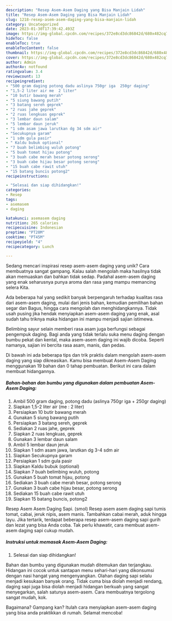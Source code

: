```yaml
---
description: "Resep Asem-Asem Daging yang Bisa Manjain Lidah"
title: "Resep Asem-Asem Daging yang Bisa Manjain Lidah"
slug: 1218-resep-asem-asem-daging-yang-bisa-manjain-lidah
category: Uncategorized
date: 2023-01-30T17:39:42.493Z
image: https://img-global.cpcdn.com/recipes/372e8cd3dc86842d/680x482cq70/asem-asem-daging-foto-resep-utama.jpg
hideToc: false
enableToc: true
enableTocContent: false
thumbnail: https://img-global.cpcdn.com/recipes/372e8cd3dc86842d/680x482cq70/asem-asem-daging-foto-resep-utama.jpg
cover: https://img-global.cpcdn.com/recipes/372e8cd3dc86842d/680x482cq70/asem-asem-daging-foto-resep-utama.jpg
author: Admin
authorAv: notfound
ratingvalue: 3.4
reviewcount: 13
recipeingredient:
- "500 gram daging potong dadu aslinya 750gr iga  250gr daging"
- "1,5-2 liter air me  2 liter"
- "10 butir bawang merah"
- "5 siung bawang putih"
- "3 batang sereh geprek"
- "2 ruas jahe geprek"
- "2 ruas lengkuas geprek"
- "3 lembar daun salam"
- "5 lembar daun jeruk"
- "1 sdm asam jawa larutkan dg 34 sdm air"
- "Secukupnya garam"
- "1 sdm gula pasir"
- " Kaldu bubuk optional"
- "7 buah belimbing wuluh potong"
- "5 buah tomat hijau potong"
- "3 buah cabe merah besar potong serong"
- "3 buah cabe hijau besar potong serong"
- "15 buah cabe rawit utuh"
- "15 batang buncis potong2"
recipeinstructions:

- "Selesai dan siap dihidangkan!"
categories:
- Resep
tags:
- asemasem
- daging

katakunci: asemasem daging 
nutrition: 265 calories
recipecuisine: Indonesian
preptime: "PT20M"
cooktime: "PT45M"
recipeyield: "4"
recipecategory: Lunch

---
```





Sedang mencari inspirasi resep asem-asem daging yang unik? Cara membuatnya sangat gampang. Kalau salah mengolah maka hasilnya tidak akan memuaskan dan bahkan tidak sedap. Padahal asem-asem daging yang enak seharusnya punya aroma dan rasa yang mampu memancing selera Kita.





Ada beberapa hal yang sedikit banyak berpengaruh terhadap kualitas rasa dari asem-asem daging, mulai dari jenis bahan, kemudian pemilihan bahan segar dan Bagus, hingga cara mengolah dan menghidangkannya. Tidak usah pusing jika hendak menyiapkan asem-asem daging yang enak,      asal sudah tahu triknya maka hidangan ini mampu menjadi sajian istimewa.














Belimbing sayur selain memberi rasa asam juga berfungsi sebagai pengempuk daging. Bagi anda yang tidak terlalu suka menu daging dengan bumbu pekat dan kental, maka asem-asem daging ini wajib dicoba. Seperti namanya, sajian ini bercita rasa asam, manis, dan pedas.






Di bawah ini ada beberapa tips dan trik praktis dalam mengolah asem-asem daging yang siap dikreasikan. Kamu bisa membuat Asem-Asem Daging menggunakan 19 bahan dan 0 tahap pembuatan. Berikut ini cara dalam membuat hidangannya.

<!--inarticleads1-->

##### Bahan-bahan dan bumbu yang digunakan dalam pembuatan Asem-Asem Daging:

1. Ambil 500 gram daging, potong dadu (aslinya 750gr iga + 250gr daging)
1. Siapkan 1,5-2 liter air (me : 2 liter)
1. Persiapkan 10 butir bawang merah
1. Gunakan 5 siung bawang putih
1. Persiapkan 3 batang sereh, geprek
1. Sediakan 2 ruas jahe, geprek
1. Siapkan 2 ruas lengkuas, geprek
1. Gunakan 3 lembar daun salam
1. Ambil 5 lembar daun jeruk
1. Siapkan 1 sdm asam jawa, larutkan dg 3-4 sdm air
1. Siapkan Secukupnya garam
1. Persiapkan 1 sdm gula pasir
1. Siapkan  Kaldu bubuk (optional)
1. Siapkan 7 buah belimbing wuluh, potong
1. Gunakan 5 buah tomat hijau, potong
1. Sediakan 3 buah cabe merah besar, potong serong
1. Gunakan 3 buah cabe hijau besar, potong serong
1. Sediakan 15 buah cabe rawit utuh
1. Siapkan 15 batang buncis, potong2


Resep Asem Asem Daging Sapi. (smol) Resep asem asem daging sapi tumis tomat, cabai, jeruk nipis, asem manis. Tambahkan cabai merah, aduk hingga layu. Jika tertarik, terdapat beberapa resep asem-asem daging sapi gurih dan lezat yang bisa Anda coba. Tak perlu khawatir, cara membuat asem-asem daging sapi cukup mudah. 

<!--inarticleads2-->

##### Instruksi untuk memasak Asem-Asem Daging:


1. Selesai dan siap dihidangkan!

Bahan dan bumbu yang digunakan mudah ditemukan dan terjangkau. Hidangan ini cocok untuk santapan menu sehari-hari yang dikonsumsi dengan nasi hangat yang mengenyangkan. Olahan daging sapi selalu menjadi kesukaan banyak orang. Tidak cuma bisa diolah menjadi rendang, daging sapi juga bisa diolah menjadi hidangan berkuah yang sangat menyegarkan, salah satunya asem-asem. Cara membuatnya tergolong sangat mudah, kok. 

Bagaimana? Gampang kan? Itulah cara menyiapkan asem-asem daging yang bisa anda praktikkan di rumah. Selamat mencoba!
